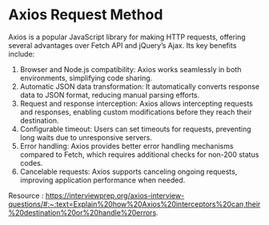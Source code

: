 # Axios Request Method

Axios is a popular JavaScript library for making HTTP requests, offering several advantages over Fetch API and jQuery’s Ajax. Its key benefits include:

1. Browser and Node.js compatibility: Axios works seamlessly in both environments, simplifying code sharing.
2. Automatic JSON data transformation: It automatically converts response data to JSON format, reducing manual parsing efforts.
3. Request and response interception: Axios allows intercepting requests and responses, enabling custom modifications before they reach their destination.
4. Configurable timeout: Users can set timeouts for requests, preventing long waits due to unresponsive servers.
5. Error handling: Axios provides better error handling mechanisms compared to Fetch, which requires additional checks for non-200 status codes.
6. Cancelable requests: Axios supports canceling ongoing requests, improving application performance when needed.



Resource : https://interviewprep.org/axios-interview-questions/#:~:text=Explain%20how%20Axios%20interceptors%20can,their%20destination%20or%20handle%20errors. 
